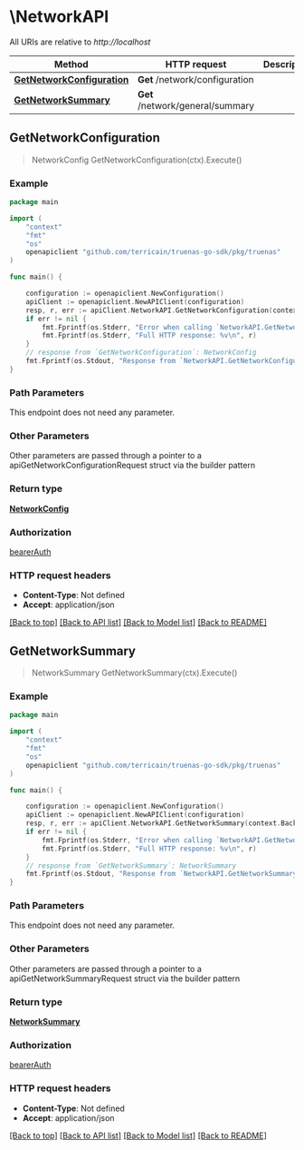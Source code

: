 # \NetworkAPI

All URIs are relative to *http://localhost*

Method | HTTP request | Description
------------- | ------------- | -------------
[**GetNetworkConfiguration**](NetworkAPI.md#GetNetworkConfiguration) | **Get** /network/configuration | 
[**GetNetworkSummary**](NetworkAPI.md#GetNetworkSummary) | **Get** /network/general/summary | 



## GetNetworkConfiguration

> NetworkConfig GetNetworkConfiguration(ctx).Execute()



### Example

```go
package main

import (
    "context"
    "fmt"
    "os"
    openapiclient "github.com/terricain/truenas-go-sdk/pkg/truenas"
)

func main() {

    configuration := openapiclient.NewConfiguration()
    apiClient := openapiclient.NewAPIClient(configuration)
    resp, r, err := apiClient.NetworkAPI.GetNetworkConfiguration(context.Background()).Execute()
    if err != nil {
        fmt.Fprintf(os.Stderr, "Error when calling `NetworkAPI.GetNetworkConfiguration``: %v\n", err)
        fmt.Fprintf(os.Stderr, "Full HTTP response: %v\n", r)
    }
    // response from `GetNetworkConfiguration`: NetworkConfig
    fmt.Fprintf(os.Stdout, "Response from `NetworkAPI.GetNetworkConfiguration`: %v\n", resp)
}
```

### Path Parameters

This endpoint does not need any parameter.

### Other Parameters

Other parameters are passed through a pointer to a apiGetNetworkConfigurationRequest struct via the builder pattern


### Return type

[**NetworkConfig**](NetworkConfig.md)

### Authorization

[bearerAuth](../README.md#bearerAuth)

### HTTP request headers

- **Content-Type**: Not defined
- **Accept**: application/json

[[Back to top]](#) [[Back to API list]](../README.md#documentation-for-api-endpoints)
[[Back to Model list]](../README.md#documentation-for-models)
[[Back to README]](../README.md)


## GetNetworkSummary

> NetworkSummary GetNetworkSummary(ctx).Execute()



### Example

```go
package main

import (
    "context"
    "fmt"
    "os"
    openapiclient "github.com/terricain/truenas-go-sdk/pkg/truenas"
)

func main() {

    configuration := openapiclient.NewConfiguration()
    apiClient := openapiclient.NewAPIClient(configuration)
    resp, r, err := apiClient.NetworkAPI.GetNetworkSummary(context.Background()).Execute()
    if err != nil {
        fmt.Fprintf(os.Stderr, "Error when calling `NetworkAPI.GetNetworkSummary``: %v\n", err)
        fmt.Fprintf(os.Stderr, "Full HTTP response: %v\n", r)
    }
    // response from `GetNetworkSummary`: NetworkSummary
    fmt.Fprintf(os.Stdout, "Response from `NetworkAPI.GetNetworkSummary`: %v\n", resp)
}
```

### Path Parameters

This endpoint does not need any parameter.

### Other Parameters

Other parameters are passed through a pointer to a apiGetNetworkSummaryRequest struct via the builder pattern


### Return type

[**NetworkSummary**](NetworkSummary.md)

### Authorization

[bearerAuth](../README.md#bearerAuth)

### HTTP request headers

- **Content-Type**: Not defined
- **Accept**: application/json

[[Back to top]](#) [[Back to API list]](../README.md#documentation-for-api-endpoints)
[[Back to Model list]](../README.md#documentation-for-models)
[[Back to README]](../README.md)

